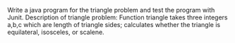 Write a java program for the triangle problem and test the program with Junit. 
Description of triangle problem:
Function triangle takes three integers a,b,c which are length of triangle sides; calculates whether the triangle is equilateral, isosceles, or scalene. 
